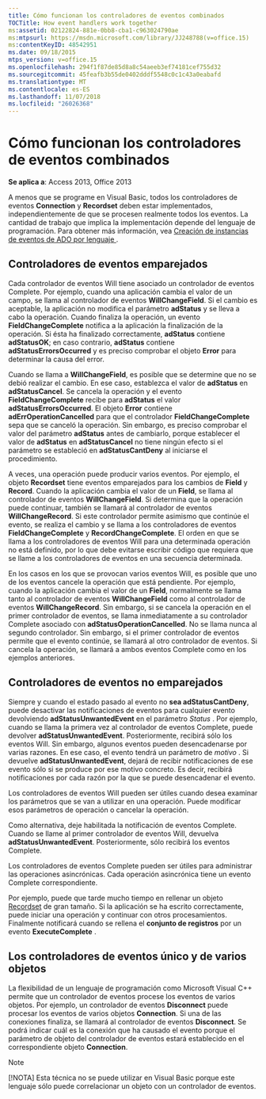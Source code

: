 ```yaml
---
title: Cómo funcionan los controladores de eventos combinados
TOCTitle: How event handlers work together
ms:assetid: 02122824-881e-0bb8-cba1-c963024790ae
ms:mtpsurl: https://msdn.microsoft.com/library/JJ248788(v=office.15)
ms:contentKeyID: 48542951
ms.date: 09/18/2015
mtps_version: v=office.15
ms.openlocfilehash: 294f1f87de85d8a8c54aeeb3ef74181cef755d32
ms.sourcegitcommit: 45feafb3b55de0402dddf5548c0c1c43a0eabafd
ms.translationtype: MT
ms.contentlocale: es-ES
ms.lasthandoff: 11/07/2018
ms.locfileid: "26026368"
---
```

# <a name="how-event-handlers-work-together"></a>Cómo funcionan los controladores de eventos combinados

**Se aplica a**: Access 2013, Office 2013

A menos que se programe en Visual Basic, todos los controladores de eventos **Connection** y **Recordset** deben estar implementados, independientemente de que se procesen realmente todos los eventos. La cantidad de trabajo que implica la implementación depende del lenguaje de programación. Para obtener más información, vea [ Creación de instancias de eventos de ADO por lenguaje ](https://docs.microsoft.com/office/client-developer/access/desktop-database-reference/ado-event-instantiation-by-language-ado).

## <a name="paired-event-handlers"></a>Controladores de eventos emparejados

Cada controlador de eventos Will tiene asociado un controlador de eventos Complete. Por ejemplo, cuando una aplicación cambia el valor de un campo, se llama al controlador de eventos **WillChangeField**. Si el cambio es aceptable, la aplicación no modifica el parámetro **adStatus** y se lleva a cabo la operación. Cuando finaliza la operación, un evento **FieldChangeComplete** notifica a la aplicación la finalización de la operación. Si ésta ha finalizado correctamente, **adStatus** contiene **adStatusOK**; en caso contrario, **adStatus** contiene **adStatusErrorsOccurred** y es preciso comprobar el objeto **Error** para determinar la causa del error.

Cuando se llama a **WillChangeField**, es posible que se determine que no se debió realizar el cambio. En ese caso, establezca el valor de **adStatus** en **adStatusCancel**. Se cancela la operación y el evento **FieldChangeComplete** recibe para **adStatus** el valor **adStatusErrorsOccurred**. El objeto **Error** contiene **adErrOperationCancelled** para que el controlador **FieldChangeComplete** sepa que se canceló la operación. Sin embargo, es preciso comprobar el valor del parámetro **adStatus** antes de cambiarlo, porque establecer el valor de **adStatus** en **adStatusCancel** no tiene ningún efecto si el parámetro se estableció en **adStatusCantDeny** al iniciarse el procedimiento.

A veces, una operación puede producir varios eventos. Por ejemplo, el objeto **Recordset** tiene eventos emparejados para los cambios de **Field** y **Record**. Cuando la aplicación cambia el valor de un **Field**, se llama al controlador de eventos **WillChangeField**. Si determina que la operación puede continuar, también se llamará al controlador de eventos **WillChangeRecord**. Si este controlador permite asimismo que continúe el evento, se realiza el cambio y se llama a los controladores de eventos **FieldChangeComplete** y **RecordChangeComplete**. El orden en que se llama a los controladores de eventos Will para una determinada operación no está definido, por lo que debe evitarse escribir código que requiera que se llame a los controladores de eventos en una secuencia determinada.

En los casos en los que se provocan varios eventos Will, es posible que uno de los eventos cancele la operación que está pendiente. Por ejemplo, cuando la aplicación cambia el valor de un **Field**, normalmente se llama tanto al controlador de eventos **WillChangeField** como al controlador de eventos **WillChangeRecord**. Sin embargo, si se cancela la operación en el primer controlador de eventos, se llama inmediatamente a su controlador Complete asociado con **adStatusOperationCancelled**. No se llama nunca al segundo controlador. Sin embargo, si el primer controlador de eventos permite que el evento continúe, se llamará al otro controlador de eventos. Si cancela la operación, se llamará a ambos eventos Complete como en los ejemplos anteriores.

## <a name="unpaired-event-handlers"></a>Controladores de eventos no emparejados

Siempre y cuando el estado pasado al evento no **sea adStatusCantDeny**, puede desactivar las notificaciones de eventos para cualquier evento devolviendo **adStatusUnwantedEvent** en el parámetro *Status* . Por ejemplo, cuando se llama la primera vez al controlador de eventos Complete, puede devolver **adStatusUnwantedEvent**. Posteriormente, recibirá sólo los eventos Will. Sin embargo, algunos eventos pueden desencadenarse por varias razones. En ese caso, el evento tendrá un parámetro de *motivo* . Si devuelve **adStatusUnwantedEvent**, dejará de recibir notificaciones de ese evento sólo si se produce por ese motivo concreto. Es decir, recibirá notificaciones por cada razón por la que se puede desencadenar el evento.

Los controladores de eventos Will pueden ser útiles cuando desea examinar los parámetros que se van a utilizar en una operación. Puede modificar esos parámetros de operación o cancelar la operación.

Como alternativa, deje habilitada la notificación de eventos Complete. Cuando se llame al primer controlador de eventos Will, devuelva **adStatusUnwantedEvent**. Posteriormente, sólo recibirá los eventos Complete.

Los controladores de eventos Complete pueden ser útiles para administrar las operaciones asincrónicas. Cada operación asincrónica tiene un evento Complete correspondiente.

Por ejemplo, puede que tarde mucho tiempo en rellenar un objeto [Recordset](recordset-object-ado.md) de gran tamaño. Si la aplicación se ha escrito correctamente, puede iniciar una operación y continuar con otros procesamientos. Finalmente notificará cuando se rellena el **conjunto de registros** por un evento **ExecuteComplete** .

## <a name="single-event-handlers-and-multiple-objects"></a>Los controladores de eventos único y de varios objetos

La flexibilidad de un lenguaje de programación como Microsoft Visual C++ permite que un controlador de eventos procese los eventos de varios objetos. Por ejemplo, un controlador de eventos **Disconnect** puede procesar los eventos de varios objetos **Connection**. Si una de las conexiones finaliza, se llamará al controlador de eventos **Disconnect**. Se podrá indicar cuál es la conexión que ha causado el evento porque el parámetro de objeto del controlador de eventos estará establecido en el correspondiente objeto **Connection**.

> [!NOTE]
> [!NOTA] Esta técnica no se puede utilizar en Visual Basic porque este lenguaje sólo puede correlacionar un objeto con un controlador de eventos.


